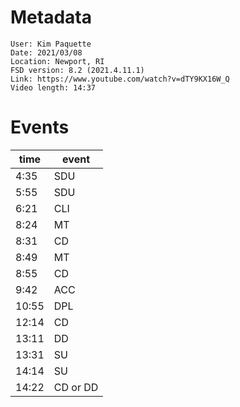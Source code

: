 # Metadata

```
User: Kim Paquette
Date: 2021/03/08
Location: Newport, RI
FSD version: 8.2 (2021.4.11.1)
Link: https://www.youtube.com/watch?v=dTY9KX16W_Q
Video length: 14:37
```

# Events

time | event
--- | ---
4:35 | SDU
5:55 | SDU
6:21 | CLI
8:24 | MT
8:31 | CD
8:49 | MT
8:55 | CD
9:42 | ACC
10:55 | DPL
12:14 | CD
13:11 | DD
13:31 | SU
14:14 | SU
14:22 | CD or DD
